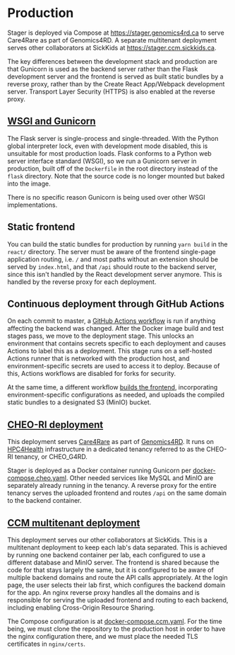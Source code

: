 # Production

Stager is deployed via Compose at https://stager.genomics4rd.ca to serve Care4Rare as part of Genomics4RD.
A separate multitenant deployment serves other collaborators at SickKids at https://stager.ccm.sickkids.ca.

The key differences between the development stack and production are that Gunicorn is used as the backend
server rather than the Flask development server and the frontend is served as built static bundles by a
reverse proxy, rather than by the Create React App/Webpack development server. Transport Layer Security
(HTTPS) is also enabled at the reverse proxy.

## [WSGI and Gunicorn](https://gunicorn.org/#docs)

The Flask server is single-process and single-threaded. With the Python global interpreter lock,
even with development mode disabled, this is unsuitable for most production loads. Flask conforms
to a Python web server interface standard (WSGI), so we run a Gunicorn server in production, built
off of the `Dockerfile` in the root directory instead of the `flask` directory. Note that the
source code is no longer mounted but baked into the image.

There is no specific reason Gunicorn is being used over other WSGI implementations.

## Static frontend

You can build the static bundles for production by running `yarn build` in the `react/` directory.
The server must be aware of the frontend single-page application routing, i.e. `/` and most paths
without an extension should be served by `index.html`, and that `/api` should route to the backend
server, since this isn't handled by the React development server anymore. This is handled by the
reverse proxy for each deployment.

## Continuous deployment through GitHub Actions

On each commit to master, a [GitHub Actions workflow](/.github/workflows/flask.yml) is run if anything
affecting the backend was changed. After the Docker image build and test stages pass, we move to the
deployment stage. This unlocks an environment that contains secrets specific to each deployment and
causes Actions to label this as a deployment. This stage runs on a self-hosted Actions runner that is
networked with the production host, and environment-specific secrets are used to access it to deploy.
Because of this, Actions workflows are disabled for forks for security.

At the same time, a different workflow [builds the frontend](/.github/workflows/react.yml),
incorporating environment-specific configurations as needed, and uploads the compiled static bundles
to a designated S3 (MinIO) bucket.

## [CHEO-RI deployment](https://stager.genomics4rd.ca)

This deployment serves [Care4Rare](http://care4rare.ca/) as part of [Genomics4RD](https://www.genomics4rd.ca/).
It runs on [HPC4Health](http://hpc4health.ca/) infrastructure in a dedicated tenancy referred to as
the CHEO-RI tenancy, or CHEO_G4RD.

Stager is deployed as a Docker container running Gunicorn per [docker-compose.cheo.yaml](/docker-compose.cheo.yaml).
Other needed services like MySQL and MinIO are separately already running in the tenancy. A reverse proxy for the entire
tenancy serves the uploaded frontend and routes `/api` on the same domain to the backend container.

## [CCM multitenant deployment](https://stager.ccm.sickkids.ca)

This deployment serves our other collaborators at SickKids. This is a multitenant deployment to keep
each lab's data separated. This is achieved by running one backend container per lab, each configured
to use a different database and MinIO server. The frontend is shared because the code for that stays
largely the same, but it is configured to be aware of multiple backend domains and route the API calls
appropriately. At the login page, the user selects their lab first, which configures the backend domain
for the app. An nginx reverse proxy handles all the domains and is responsible for serving the uploaded
frontend and routing to each backend, including enabling Cross-Origin Resource Sharing.

The Compose configuration is at [docker-compose.ccm.yaml](/docker-compose.ccm.yaml). For the time being,
we must clone the repository to the production host in order to have the nginx configuration there, and
we must place the needed TLS certificates in `nginx/certs`.
